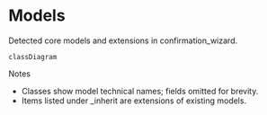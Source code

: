 # Models

Detected core models and extensions in confirmation_wizard.

```mermaid
classDiagram
```

Notes
- Classes show model technical names; fields omitted for brevity.
- Items listed under _inherit are extensions of existing models.
